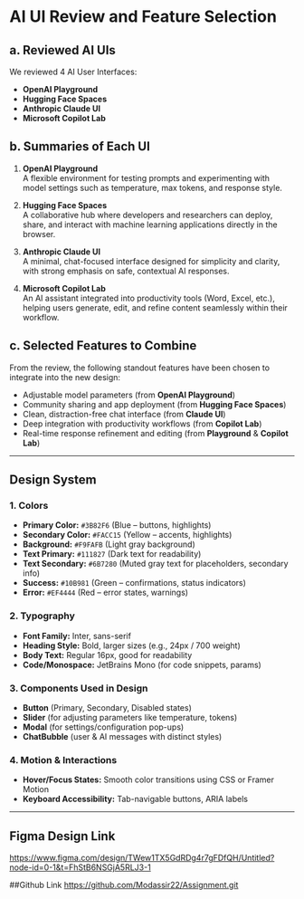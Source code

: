 # AI UI Review and Feature Selection

## a. Reviewed AI UIs
We reviewed 4 AI User Interfaces:
- **OpenAI Playground**
- **Hugging Face Spaces**
- **Anthropic Claude UI**
- **Microsoft Copilot Lab**

## b. Summaries of Each UI
1. **OpenAI Playground**  
   A flexible environment for testing prompts and experimenting with model settings such as temperature, max tokens, and response style.  

2. **Hugging Face Spaces**  
   A collaborative hub where developers and researchers can deploy, share, and interact with machine learning applications directly in the browser.  

3. **Anthropic Claude UI**  
   A minimal, chat-focused interface designed for simplicity and clarity, with strong emphasis on safe, contextual AI responses.  

4. **Microsoft Copilot Lab**  
   An AI assistant integrated into productivity tools (Word, Excel, etc.), helping users generate, edit, and refine content seamlessly within their workflow.  

## c. Selected Features to Combine
From the review, the following standout features have been chosen to integrate into the new design:
- Adjustable model parameters (from **OpenAI Playground**)  
- Community sharing and app deployment (from **Hugging Face Spaces**)  
- Clean, distraction-free chat interface (from **Claude UI**)  
- Deep integration with productivity workflows (from **Copilot Lab**)  
- Real-time response refinement and editing (from **Playground** & **Copilot Lab**)  

---

## Design System  

### 1. Colors  
- **Primary Color:** `#3B82F6` (Blue – buttons, highlights)  
- **Secondary Color:** `#FACC15` (Yellow – accents, highlights)  
- **Background:** `#F9FAFB` (Light gray background)  
- **Text Primary:** `#111827` (Dark text for readability)  
- **Text Secondary:** `#6B7280` (Muted gray text for placeholders, secondary info)  
- **Success:** `#10B981` (Green – confirmations, status indicators)  
- **Error:** `#EF4444` (Red – error states, warnings)  

### 2. Typography  
- **Font Family:** Inter, sans-serif  
- **Heading Style:** Bold, larger sizes (e.g., 24px / 700 weight)  
- **Body Text:** Regular 16px, good for readability  
- **Code/Monospace:** JetBrains Mono (for code snippets, params)  

### 3. Components Used in Design  
- **Button** (Primary, Secondary, Disabled states)  
- **Slider** (for adjusting parameters like temperature, tokens)  
- **Modal** (for settings/configuration pop-ups)  
- **ChatBubble** (user & AI messages with distinct styles)  

### 4. Motion & Interactions  
- **Hover/Focus States:** Smooth color transitions using CSS or Framer Motion  
- **Keyboard Accessibility:** Tab-navigable buttons, ARIA labels  

---

##  Figma Design Link  
 https://www.figma.com/design/TWew1TX5GdRDg4r7gFDfQH/Untitled?node-id=0-1&t=FhStB6NSGjA5RLJ3-1

##Github Link
https://github.com/Modassir22/Assignment.git



